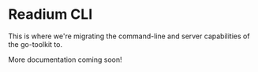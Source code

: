 # Readium CLI

This is where we're migrating the command-line and server capabilities of the go-toolkit to.

More documentation coming soon!